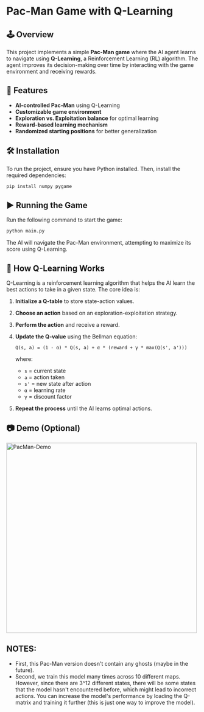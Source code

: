 # Pac-Man Game with Q-Learning
## 🕹️ Overview
This project implements a simple **Pac-Man game** where the AI agent learns to navigate using **Q-Learning**, a Reinforcement Learning (RL) algorithm. The agent improves its decision-making over time by interacting with the game environment and receiving rewards.


## 🚀 Features
- **AI-controlled Pac-Man** using Q-Learning
- **Customizable game environment**
- **Exploration vs. Exploitation balance** for optimal learning
- **Reward-based learning mechanism**
- **Randomized starting positions** for better generalization

## 🛠 Installation
To run the project, ensure you have Python installed. Then, install the required dependencies:

```bash
pip install numpy pygame
```

## ▶️ Running the Game
Run the following command to start the game:

```bash
python main.py
```

The AI will navigate the Pac-Man environment, attempting to maximize its score using Q-Learning.

## 🤖 How Q-Learning Works
Q-Learning is a reinforcement learning algorithm that helps the AI learn the best actions to take in a given state. The core idea is:

1. **Initialize a Q-table** to store state-action values.
2. **Choose an action** based on an exploration-exploitation strategy.
3. **Perform the action** and receive a reward.
4. **Update the Q-value** using the Bellman equation:
   
   ```
   Q(s, a) = (1 - α) * Q(s, a) + α * (reward + γ * max(Q(s', a')))
   ```
   where:
   - `s` = current state
   - `a` = action taken
   - `s'` = new state after action
   - `α` = learning rate
   - `γ` = discount factor

5. **Repeat the process** until the AI learns optimal actions.


## 📷 Demo (Optional)
<img src="https://github.com/user-attachments/assets/48816dc1-11c7-4a9c-9331-93a907a53207" alt="PacMan-Demo" width="500" />


## NOTES:
- First, this Pac-Man version doesn't contain any ghosts (maybe in the future).
- Second, we train this model many times across 10 different maps. However, since there are 3^12 different states, there will be some states that the model hasn't encountered before, which might lead to incorrect actions. You can increase the model's performance by loading the Q-matrix and training it further (this is just one way to improve the model).

